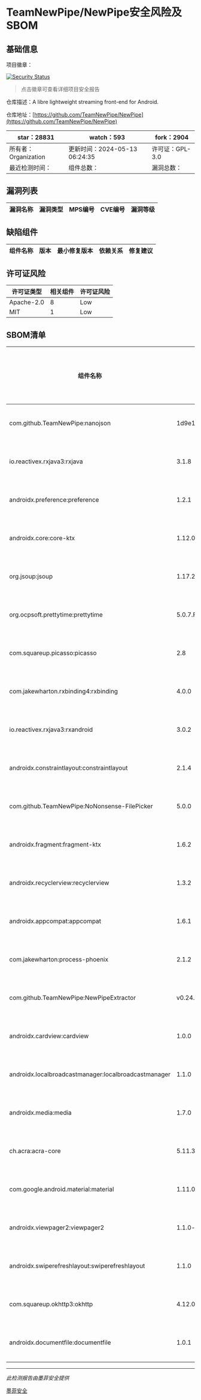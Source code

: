 # TeamNewPipe/NewPipe安全风险及SBOM

## 基础信息

项目徽章：

[![Security Status](https://www.murphysec.com/platform3/v31/badge/1790081727395774464.svg)](https://www.murphysec.com/console/report/1691510343439634432/1790081727395774464)

> 点击徽章可查看详细项目安全报告

仓库描述：A libre lightweight streaming front-end for Android.

仓库地址：[https://github.com/TeamNewPipe/NewPipe](https://github.com/TeamNewPipe/NewPipe)

| star：28831 | watch：593 | fork：2904 |
| ----------- | -------------- | ------------ |
| 所有者：Organization | 更新时间：2024-05-13 06:24:35 | 许可证：GPL-3.0 |
| 最近检测时间： | 组件总数： | 漏洞总数： |




## 漏洞列表

| 漏洞名称 | 漏洞类型 | MPS编号 | CVE编号 | 漏洞等级 |
| ------- | ------ | ------- | ------ | ----- |





## 缺陷组件

| 组件名称 | 版本 | 最小修复版本 | 依赖关系 | 修复建议 |
| -------- | ---- | ------------ | -------- | -------- |





## 许可证风险

| 许可证类型 | 相关组件 | 许可证风险 |
| ---------- | -------- | ---------- |
|Apache-2.0|8|Low|
|MIT|1|Low|




## SBOM清单

| 组件名称 | 组件版本 | 是否直接依赖 | 仓库 |
| -------- | -------- | ------------ | ---- |
|com.github.TeamNewPipe:nanojson|1d9e1aea9049fc9f85e68b43ba39fe7be1c1f751|直接依赖|maven|
|io.reactivex.rxjava3:rxjava|3.1.8|直接依赖|maven|
|androidx.preference:preference|1.2.1|直接依赖|maven|
|androidx.core:core-ktx|1.12.0|直接依赖|maven|
|org.jsoup:jsoup|1.17.2|直接依赖|maven|
|org.ocpsoft.prettytime:prettytime|5.0.7.Final|直接依赖|maven|
|com.squareup.picasso:picasso|2.8|直接依赖|maven|
|com.jakewharton.rxbinding4:rxbinding|4.0.0|直接依赖|maven|
|io.reactivex.rxjava3:rxandroid|3.0.2|直接依赖|maven|
|androidx.constraintlayout:constraintlayout|2.1.4|直接依赖|maven|
|com.github.TeamNewPipe:NoNonsense-FilePicker|5.0.0|直接依赖|maven|
|androidx.fragment:fragment-ktx|1.6.2|直接依赖|maven|
|androidx.recyclerview:recyclerview|1.3.2|直接依赖|maven|
|androidx.appcompat:appcompat|1.6.1|直接依赖|maven|
|com.jakewharton:process-phoenix|2.1.2|直接依赖|maven|
|com.github.TeamNewPipe:NewPipeExtractor|v0.24.0|直接依赖|maven|
|androidx.cardview:cardview|1.0.0|直接依赖|maven|
|androidx.localbroadcastmanager:localbroadcastmanager|1.1.0|直接依赖|maven|
|androidx.media:media|1.7.0|直接依赖|maven|
|ch.acra:acra-core|5.11.3|直接依赖|maven|
|com.google.android.material:material|1.11.0|直接依赖|maven|
|androidx.viewpager2:viewpager2|1.1.0-beta02|直接依赖|maven|
|androidx.swiperefreshlayout:swiperefreshlayout|1.1.0|直接依赖|maven|
|com.squareup.okhttp3:okhttp|4.12.0|直接依赖|maven|
|androidx.documentfile:documentfile|1.0.1|直接依赖|maven|


------

*此检测报告由墨菲安全提供*

[墨菲安全](www.murphysec.com)